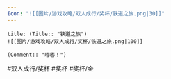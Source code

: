 ```yaml
---
Icon: "![[图片/游戏攻略/双人成行/奖杯/铁道之旅.png|30]]"
---
```

```ad-common-gold-trophy
title: (Title:: "铁道之旅")
![[图片/游戏攻略/双人成行/奖杯/铁道之旅.png|100]]

(Comment:: "嘟嘟！")
```

#双人成行/奖杯 #奖杯 #奖杯/金
